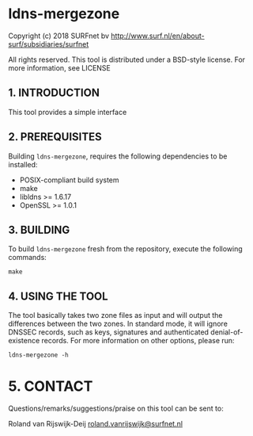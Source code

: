 # ldns-mergezone

Copyright (c) 2018 SURFnet bv
http://www.surf.nl/en/about-surf/subsidiaries/surfnet

All rights reserved. This tool is distributed under a BSD-style license. For more information, see LICENSE

## 1. INTRODUCTION

This tool provides a simple interface 

## 2. PREREQUISITES

Building `ldns-mergezone`, requires the following dependencies to be installed:

 - POSIX-compliant build system
 - make
 - libldns >= 1.6.17
 - OpenSSL >= 1.0.1

## 3. BUILDING

To build `ldns-mergezone` fresh from the repository, execute the following commands:

    make

## 4. USING THE TOOL

The tool basically takes two zone files as input and will output the
differences between the two zones. In standard mode, it will ignore DNSSEC
records, such as keys, signatures and authenticated denial-of-existence
records. For more information on other options, please run:

    ldns-mergezone -h

# 5. CONTACT

Questions/remarks/suggestions/praise on this tool can be sent to:

Roland van Rijswijk-Deij <roland.vanrijswijk@surfnet.nl>
